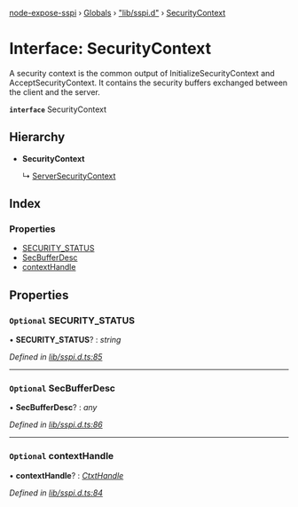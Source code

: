 [node-expose-sspi](../README.md) › [Globals](../globals.md) › ["lib/sspi.d"](../modules/_lib_sspi_d_.md) › [SecurityContext](_lib_sspi_d_.securitycontext.md)

# Interface: SecurityContext

A security context is the common output of InitializeSecurityContext and AcceptSecurityContext.
It contains the security buffers exchanged between the client and the server.

**`interface`** SecurityContext

## Hierarchy

* **SecurityContext**

  ↳ [ServerSecurityContext](_lib_sspi_d_.serversecuritycontext.md)

## Index

### Properties

* [SECURITY_STATUS](_lib_sspi_d_.securitycontext.md#optional-security_status)
* [SecBufferDesc](_lib_sspi_d_.securitycontext.md#optional-secbufferdesc)
* [contextHandle](_lib_sspi_d_.securitycontext.md#optional-contexthandle)

## Properties

### `Optional` SECURITY_STATUS

• **SECURITY_STATUS**? : *string*

*Defined in [lib/sspi.d.ts:85](https://github.com/jlguenego/node-expose-sspi/blob/c6cfc34/lib/sspi.d.ts#L85)*

___

### `Optional` SecBufferDesc

• **SecBufferDesc**? : *any*

*Defined in [lib/sspi.d.ts:86](https://github.com/jlguenego/node-expose-sspi/blob/c6cfc34/lib/sspi.d.ts#L86)*

___

### `Optional` contextHandle

• **contextHandle**? : *[CtxtHandle](_lib_sspi_d_.ctxthandle.md)*

*Defined in [lib/sspi.d.ts:84](https://github.com/jlguenego/node-expose-sspi/blob/c6cfc34/lib/sspi.d.ts#L84)*
